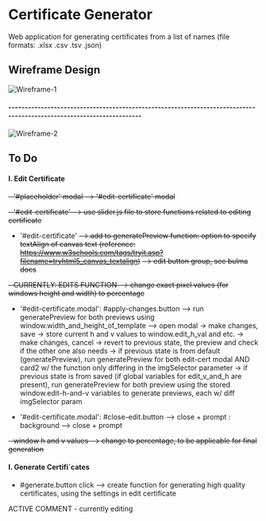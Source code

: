 # Certificate Generator
Web application for generating certificates from a list of names (file formats: .xlsx .csv .tsv .json)

## Wireframe Design
![Wireframe-1](https://github.com/yulyen/certificate_generator/blob/LAdevelop/wireframe.png)
#### ---------------------------------------------------------------------------------------------------------------------
![Wireframe-2](https://github.com/yulyen/certificate_generator/blob/LAdevelop/wireframe-2.png)


## To Do
#### I. Edit Certificate
~~- '#placeholder' modal --> '#edit-certificate' modal~~

~~- '#edit-certificate' --> use slider.js file to store functions related to editing certificate~~

- '#edit-certificate' ~~--> add to generatePreview function: option to specify textAlign of canvas text (reference: https://www.w3schools.com/tags/tryit.asp?filename=tryhtml5_canvas_textalign)~~
                      ~~--> edit button group, see bulma docs~~

~~- CURRENTLY: EDITS FUNCTION --> change exact pixel values (for windows height and width) to percentage~~

- '#edit-certificate.modal': #apply-changes.button
    --> run generatePreview for both previews using window.width_and_height_of_template
    --> open modal  -> make changes, save   -> store current h and v values to window.edit_h_val and etc.
                    -> make changes, cancel -> revert to previous state, the preview and check if the other one also needs -> if previous state is from default (generatePreview), run generatePreview for both edit-cert modal AND card2 w/ the function only differing in the imgSelector parameter
                                                                        -> if previous state is from saved (if global variables for edit_v_and_h are present), run generatePreview for both preview using the stored window.edit-h-and-v variables to generate previews, each w/ diff imgSelector param

- '#edit-certificate.modal': #close-edit.button --> close + prompt
                           : background --> close + prompt

~~- window h and v values --> change to percentage, to be applicable for final generation~~

#### I. Generate Certifi`cates
- #generate.button click
    --> create function for generating high quality certificates, using the settings in edit certificate



ACTIVE COMMENT - currently editing


